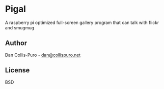 # Pigal

A raspberry pi optimized full-screen gallery program that can talk with flickr
and smugmug

## Author

Dan Collis-Puro - dan@collispuro.net

## License

BSD
